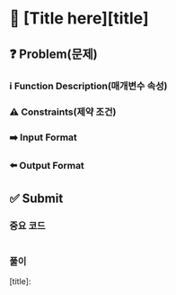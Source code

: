 # :bookmark_tabs: [Title here][title]

## :question: Problem(문제)

### :information_source: Function Description(매개변수 속성)

### :warning: Constraints(제약 조건)

### :arrow_right: Input Format

### :arrow_left: Output Format

## :white_check_mark: Submit
### 중요 코드
``` java
```
### 풀이

[title]: 